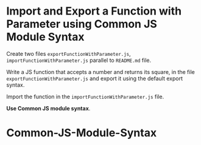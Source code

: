 # Import and Export a Function with Parameter using Common JS Module Syntax

Create two files `exportFunctionWithParameter.js`, `importFunctionWithParameter.js` parallel to `README.md` file.

Write a JS function that accepts a number and returns its square, in the file `exportFunctionWithParameter.js` and export it using the default export syntax.

Import the function in the `importFunctionWithParameter.js` file.

<b>Use Common JS module syntax</b>.
# Common-JS-Module-Syntax

